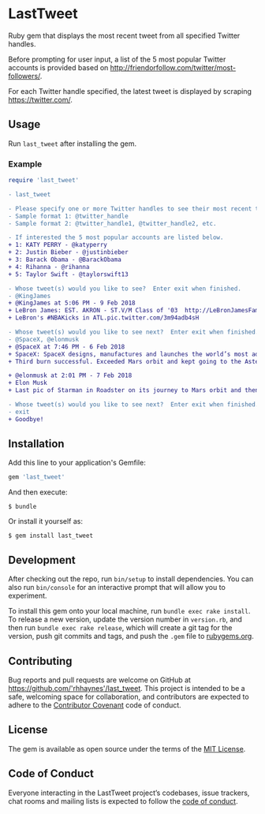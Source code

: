 # LastTweet

Ruby gem that displays the most recent tweet from all specified Twitter handles.

Before prompting for user input, a list of the 5 most popular Twitter accounts is provided based on http://friendorfollow.com/twitter/most-followers/.

For each Twitter handle specified, the latest tweet is displayed by scraping https://twitter.com/<TwitterHandle>.

## Usage

Run `last_tweet` after installing the gem.

### Example

```ruby
require 'last_tweet'
```
```diff
- last_tweet

- Please specify one or more Twitter handles to see their most recent tweet.
- Sample format 1: @twitter_handle
- Sample format 2: @twitter_handle1, @twitter_handle2, etc.

- If interested the 5 most popular accounts are listed below.
+ 1: KATY PERRY - @katyperry
+ 2: Justin Bieber - @justinbieber
+ 3: Barack Obama - @BarackObama
+ 4: Rihanna - @rihanna
+ 5: Taylor Swift - @taylorswift13

- Whose tweet(s) would you like to see?  Enter exit when finished.
- @KingJames
+ @KingJames at 5:06 PM - 9 Feb 2018
+ LeBron James: EST. AKRON - ST.V/M Class of '03  http://LeBronJamesFamilyFoundation.org  #IPROMISE
+ LeBron's #NBAKicks in ATL.pic.twitter.com/3m94adb4sH

- Whose tweet(s) would you like to see next?  Enter exit when finished.
- @SpaceX, @elonmusk
+ @SpaceX at 7:46 PM - 6 Feb 2018
+ SpaceX: SpaceX designs, manufactures and launches the world’s most advanced rockets and spacecraft.
+ Third burn successful. Exceeded Mars orbit and kept going to the Asteroid Belt.pic.twitter.com/bKhRN73WHF

+ @elonmusk at 2:01 PM - 7 Feb 2018
+ Elon Musk
+ Last pic of Starman in Roadster on its journey to Mars orbit and then the Asteroid Belt https://www.instagram.com/p/Be6VZEzgAEk/

- Whose tweet(s) would you like to see next?  Enter exit when finished.
- exit
+ Goodbye!
```

## Installation

Add this line to your application's Gemfile:

```ruby
gem 'last_tweet'
```

And then execute:

    $ bundle

Or install it yourself as:

    $ gem install last_tweet

## Development

After checking out the repo, run `bin/setup` to install dependencies. You can also run `bin/console` for an interactive prompt that will allow you to experiment.

To install this gem onto your local machine, run `bundle exec rake install`. To release a new version, update the version number in `version.rb`, and then run `bundle exec rake release`, which will create a git tag for the version, push git commits and tags, and push the `.gem` file to [rubygems.org](https://rubygems.org).

## Contributing

Bug reports and pull requests are welcome on GitHub at https://github.com/'rhhaynes'/last_tweet. This project is intended to be a safe, welcoming space for collaboration, and contributors are expected to adhere to the [Contributor Covenant](http://contributor-covenant.org) code of conduct.

## License

The gem is available as open source under the terms of the [MIT License](https://opensource.org/licenses/MIT).

## Code of Conduct

Everyone interacting in the LastTweet project’s codebases, issue trackers, chat rooms and mailing lists is expected to follow the [code of conduct](https://github.com/'rhhaynes'/last_tweet/blob/master/CODE_OF_CONDUCT.md).
